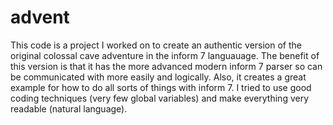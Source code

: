 # advent

This code is a project I worked on to create an authentic version of the original colossal cave adventure in the inform 7 languauage. The benefit of this version is that it has the more advanced modern inform 7 parser so can be communicated with more easily and logically. Also, it creates a great example for how to do all sorts of things with inform 7. I tried to use good coding techniques (very few global variables) and make everything very readable (natural language).
